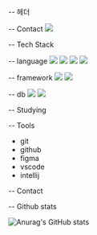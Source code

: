 


-- 헤더 

-- Contact 
<img src="https://img.shields.io/badge/Gmail-D14836?style=for-the-badge&logo=gmail&logoColor=white"/>



-- Tech Stack 


-- language 
<img src="https://img.shields.io/badge/jQuery-0769AD?style=for-the-badge&logo=jquery&logoColor=white"/>
<img src="https://img.shields.io/badge/Java-ED8B00?style=for-the-badge&logo=openjdk&logoColor=white"/>
<img src="https://img.shields.io/badge/JavaScript-F7DF1E?style=for-the-badge&logo=JavaScript&logoColor=white"/>
<img src="https://img.shields.io/badge/TypeScript-007ACC?style=for-the-badge&logo=typescript&logoColor=white"/>

-- framework
<img src="https://img.shields.io/badge/Vue.js-35495E?style=for-the-badge&logo=vue.js&logoColor=4FC08D"/>
<img src="https://img.shields.io/badge/Spring-6DB33F?style=for-the-badge&logo=spring&logoColor=white"/>


-- db 
<img src="https://img.shields.io/badge/MySQL-00000F?style=for-the-badge&logo=mysql&logoColor=white"/>
<img src="https://img.shields.io/badge/Oracle-F80000?style=for-the-badge&logo=oracle&logoColor=black"/>



-- Studying 



-- Tools 
- git
- github
- figma
- vscode
- intellij


-- Contact 




-- Github stats 

![Anurag's GitHub stats](https://github-readme-stats.vercel.app/api?username=boseo&show_icons=true&theme=omni)
